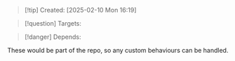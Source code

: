 
>[!tip] Created: [2025-02-10 Mon 16:19]

>[!question] Targets: 

>[!danger] Depends: 

These would be part of the repo, so any custom behaviours can be handled.